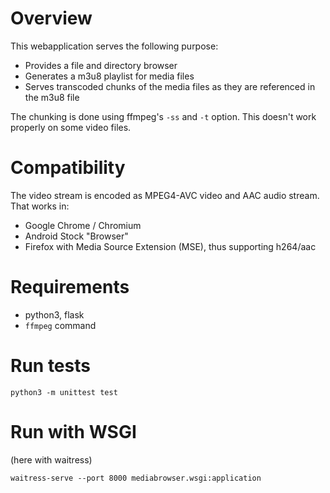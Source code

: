 # Overview

This webapplication serves the following purpose:

* Provides a file and directory browser
* Generates a m3u8 playlist for media files
* Serves transcoded chunks of the media files as they are referenced in the m3u8 file

The chunking is done using ffmpeg's `-ss` and `-t` option.
This doesn't work properly on some video files.

# Compatibility

The video stream is encoded as MPEG4-AVC video and AAC audio stream. That works in:

* Google Chrome / Chromium
* Android Stock "Browser"
* Firefox with Media Source Extension (MSE), thus supporting h264/aac

# Requirements

* python3, flask
* `ffmpeg` command

# Run tests

    python3 -m unittest test

# Run with WSGI

(here with waitress)

    waitress-serve --port 8000 mediabrowser.wsgi:application
